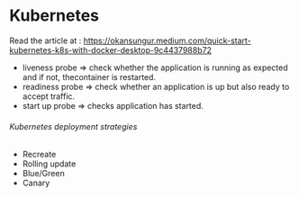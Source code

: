 # Kubernetes

Read the article at :
https://okansungur.medium.com/quick-start-kubernetes-k8s-with-docker-desktop-9c4437988b72




- liveness probe =>  check whether the application is running as expected and if not, thecontainer is restarted. 
- readiness probe  =>  check whether an application is up but also ready to accept traffic. 
- start up probe  =>  checks application has started.

###### Kubernetes deployment strategies
- Recreate
- Rolling update
- Blue/Green
- Canary
